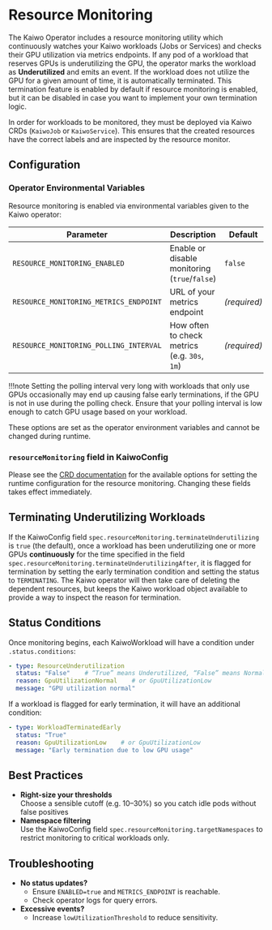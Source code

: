 # Resource Monitoring

The Kaiwo Operator includes a resource monitoring utility which continuously watches your Kaiwo workloads (Jobs or Services) and checks their GPU utilization via metrics endpoints. If any pod of a workload that reserves GPUs is underutilizing the GPU, the operator marks the workload as **Underutilized** and emits an event. If the workload does not utilize the GPU for a given amount of time, it is automatically terminated. This termination feature is enabled by default if resource monitoring is enabled, but it can be disabled in case you want to implement your own termination logic.

In order for workloads to be monitored, they must be deployed via Kaiwo CRDs (`KaiwoJob` or `KaiwoService`). This ensures that the created resources have the correct labels and are inspected by the resource monitor.

## Configuration

### Operator Environmental Variables

Resource monitoring is enabled via environmental variables given to the Kaiwo operator: 

| Parameter                                       | Description                                                                                                                              | Default      |
|-------------------------------------------------|------------------------------------------------------------------------------------------------------------------------------------------| ------------ |
| `RESOURCE_MONITORING_ENABLED`                   | Enable or disable monitoring (`true`/`false`)                                                                                            | `false`      |
| `RESOURCE_MONITORING_METRICS_ENDPOINT`          | URL of your metrics endpoint                                                                                                             | _(required)_ |
| `RESOURCE_MONITORING_POLLING_INTERVAL`          | How often to check metrics (e.g. `30s`, `1m`)                                                                                            | _(required)_ |

!!!note
  Setting the polling interval very long with workloads that only use GPUs occasionally may end up causing false early terminations, if the GPU is not in use during the polling check. Ensure that your polling interval is low enough to catch GPU usage based on your workload.

These options are set as the operator environment variables and cannot be changed during runtime.

### `resourceMonitoring` field in KaiwoConfig

Please see the [CRD documentation](../reference/crds/config.kaiwo.silogen.ai.md#kaiworesourcemonitoringconfig) for the available options for setting the runtime configuration for the resource monitoring. Changing these fields takes effect immediately. 

## Terminating Underutilizing Workloads

If the KaiwoConfig field `spec.resourceMonitoring.terminateUnderutilizing` is `true` (the default), once a workload has been underutilizing one or more GPUs **continuously** for the time specified in the field `spec.resourceMonitoring.terminateUnderutilizingAfter`, it is flagged for termination by setting the early termination condition and setting the status to `TERMINATING`. The Kaiwo operator will then take care of deleting the dependent resources, but keeps the Kaiwo workload object available to provide a way to inspect the reason for termination.

## Status Conditions

Once monitoring begins, each KaiwoWorkload will have a condition under `.status.conditions`:

```yaml
- type: ResourceUnderutilization
  status: "False"    # “True” means Underutilized, “False” means Normal
  reason: GpuUtilizationNormal    # or GpuUtilizationLow
  message: "GPU utilization normal"
```

If a workload is flagged for early termination, it will have an additional condition:

```yaml
- type: WorkloadTerminatedEarly
  status: "True"
  reason: GpuUtilizationLow    # or GpuUtilizationLow
  message: "Early termination due to low GPU usage"
```

## Best Practices

- **Right-size your thresholds**  
  Choose a sensible cutoff (e.g. 10–30%) so you catch idle pods without false positives
- **Namespace filtering**  
  Use the KaiwoConfig field `spec.resourceMonitoring.targetNamespaces` to restrict monitoring to critical workloads only.

## Troubleshooting

- **No status updates?**
    - Ensure `ENABLED=true` and `METRICS_ENDPOINT` is reachable.
    - Check operator logs for query errors.
- **Excessive events?**
    - Increase `lowUtilizationThreshold` to reduce sensitivity.
